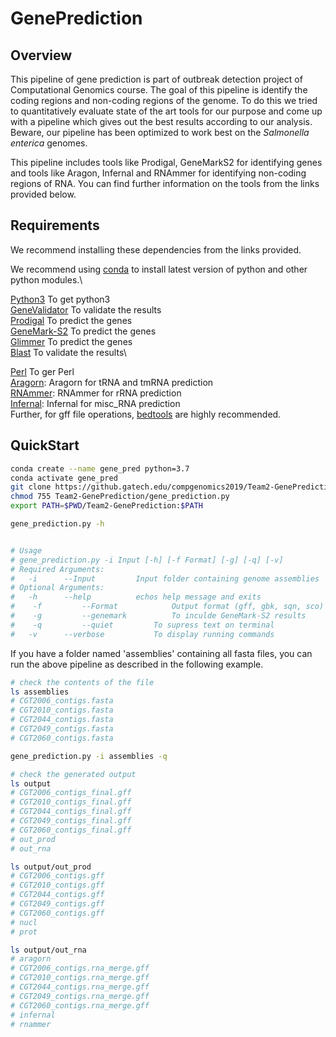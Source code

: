 # GenePrediction

## Overview
This pipeline of gene prediction is part of outbreak detection project of Computational Genomics course. The goal of this pipeline is identify the coding regions and non-coding regions of the genome. To do this we tried to quantitatively evaluate state of the art tools for our purpose and come up with a pipeline which gives out the best results according to our analysis. Beware, our pipeline has been optimized to work best on the *Salmonella enterica* genomes.

This pipeline includes tools like Prodigal, GeneMarkS2 for identifying genes and tools like Aragon, Infernal and RNAmmer for identifying non-coding regions of RNA. You can find further information on the tools from the links provided below.

## Requirements
We recommend installing these dependencies from the links provided.

We recommend using [conda](https://conda.io/en/latest/) to install latest version of  python and other python modules.\

[Python3](https://www.python.org/downloads/release/python-372/) To get python3 \
[GeneValidator](https://genevalidator.wurmlab.com/) To validate the results \
[Prodigal](https://github.com/hyattpd/Prodigal) To predict the genes \
[GeneMark-S2](http://exon.gatech.edu/GeneMark/license_download.cgi) To predict the genes \
[Glimmer](https://ccb.jhu.edu/software/glimmer/) To predict the genes \
[Blast](https://blast.ncbi.nlm.nih.gov/Blast.cgi?CMD=Web&PAGE_TYPE=BlastDocs&DOC_TYPE=Download) To validate the results\

[Perl](https://www.perl.org/get.html) To ger Perl  \
[Aragorn](https://github.com/TheSEED/aragorn): Aragorn for tRNA and tmRNA prediction \
[RNAmmer](http://www.cbs.dtu.dk/cgi-bin/sw_request?rnammer): RNAmmer for rRNA prediction \
[Infernal](http://eddylab.org/infernal/): Infernal for misc_RNA prediction \
Further, for gff file operations, [bedtools](https://github.com/arq5x/bedtools2/releases) are highly recommended.



## QuickStart
```bash
conda create --name gene_pred python=3.7
conda activate gene_pred
git clone https://github.gatech.edu/compgenomics2019/Team2-GenePrediction
chmod 755 Team2-GenePrediction/gene_prediction.py
export PATH=$PWD/Team2-GenePrediction:$PATH

gene_prediction.py -h


# Usage
# gene_prediction.py -i Input [-h] [-f Format] [-g] [-q] [-v]
# Required Arguments:
# 	-i 		--Input			Input folder containing genome assemblies
# Optional Arguments:
# 	-h 		--help			echos help message and exits
#	 -f 		--Format			Output format (gff, gbk, sqn, sco)
#	 -g 		--genemark			To inculde GeneMark-S2 results
#	 -q 		--quiet			To supress text on terminal
# 	-v 		--verbose			To display running commands
```

If you have a folder named 'assemblies' containing all fasta files, you can run the above pipeline as described in the following example.

```bash
# check the contents of the file
ls assemblies
# CGT2006_contigs.fasta
# CGT2010_contigs.fasta
# CGT2044_contigs.fasta
# CGT2049_contigs.fasta
# CGT2060_contigs.fasta

gene_prediction.py -i assemblies -q

# check the generated output
ls output
# CGT2006_contigs_final.gff
# CGT2010_contigs_final.gff
# CGT2044_contigs_final.gff
# CGT2049_contigs_final.gff
# CGT2060_contigs_final.gff
# out_prod
# out_rna

ls output/out_prod
# CGT2006_contigs.gff
# CGT2010_contigs.gff
# CGT2044_contigs.gff
# CGT2049_contigs.gff
# CGT2060_contigs.gff
# nucl
# prot

ls output/out_rna
# aragorn
# CGT2006_contigs.rna_merge.gff
# CGT2010_contigs.rna_merge.gff
# CGT2044_contigs.rna_merge.gff
# CGT2049_contigs.rna_merge.gff
# CGT2060_contigs.rna_merge.gff
# infernal
# rnammer

```
